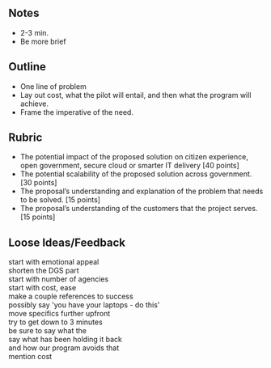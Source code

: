
## Notes
* 2-3 min. 
* Be more brief 


## Outline
* One line of problem 
* Lay out cost, what the pilot will entail, and then what the program will achieve.  
* Frame the imperative of the need.  

## Rubric
* The potential impact of the proposed solution on citizen experience, open government, secure cloud or smarter IT delivery [40 points]
* The potential scalability of the proposed solution across government. [30 points]
* The proposal’s understanding and explanation of the problem that needs to be solved. [15 points]
* The proposal’s understanding of the customers that the project serves. [15 points]

## Loose Ideas/Feedback 

start with emotional appeal  
shorten the DGS part  
start with number of agencies  
start with cost, ease  
make a couple references to success  
possibly say 'you have your laptops - do this'  
move specifics further upfront  
try to get down to 3 minutes  
be sure to say what the  
say what has been holding it back  
and how our program avoids that  
mention cost  
